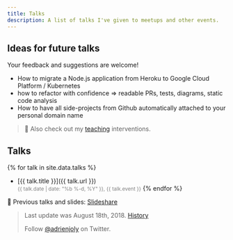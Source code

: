 ```yaml
---
title: Talks
description: A list of talks I've given to meetups and other events.
---
```


## Ideas for future talks

Your feedback and suggestions are welcome!

- How to migrate a Node.js application from Heroku to Google Cloud Platform / Kubernetes
- how to refactor with confidence => readable PRs, tests, diagrams, static code analysis
- How to have all side-projects from Github automatically attached to your personal domain name

> 📌 Also check out my [teaching](/teaching) interventions.

## Talks

{% for talk in site.data.talks %}
- [{{ talk.title }}]({{ talk.url }})<br/>
  <small style="color:gray;">{{ talk.date | date: "%b %-d, %Y" }}, {{ talk.event }}</small>
{% endfor %}

📌 Previous talks and slides: [Slideshare](https://fr.slideshare.net/adrienjoly/presentations)

<!-- inspiration: https://raw.githubusercontent.com/romsson/romain.vuillemot.net/master/talks.md -->

> Last update was August 18th, 2018. [History](https://github.com/adrienjoly/adrienjoly.github.com/commits/master/talks)
>
> Follow [@adrienjoly](https://twitter.com/adrienjoly) on Twitter.
